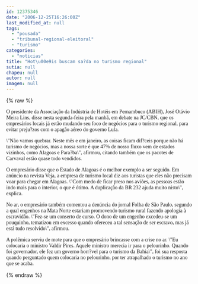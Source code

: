 ```yaml
---
id: 12375346
date: "2006-12-25T16:26:00Z"
last_modified_at: null
tags:
  - "pousada"
  - "tribunal-regional-eleitoral"
  - "turismo"
categories:
  - "noticias"
title: "Hot\u00e9is buscam sa?da no turismo regional"
sutia: null
chapeu: null
autor: null
imagem: null
---
```

{% raw %}
<p><P><FONT face=Verdana>O presidente da Associação da Indústria de Hotéis em Pernambuco (ABIH), José Otávio Meira Lins, disse nesta segunda-feira pela manhã, em debate na JC/CBN, que os empresários locais já estão mudando seu foco de negócios para o turismo regional, para evitar preju?zos com o apagão aéreo do governo Lula.</FONT></P></p>
<p><P><FONT face=Verdana>\"Não vamos quebrar. Neste mês e em janeiro, as coisas ficam dif?ceis porque não há turismo de negócios, mas a nossa sorte é que 47% de nosso fluxo vem de estados vizinhos, como Alagoas e Para?ba\", afirmou, citando também que os pacotes de Carvaval estão quase todo vendidos.</FONT></P></p>
<p><P><FONT face=Verdana>O empresário disse que o Estado de Alagoas é o melhor exemplo a ser seguido. Em anúncio na revista Veja, a empresa de turismo local diz aos turistas que eles não precisam voar para chegar em Alagoas. \"Com medo de ficar preso nos aviões, as pessoas estão indo mais para o interior, o que é ótimo. A duplicação da BR 232 ajuda muito nisto\", explica.</FONT></P></p>
<p><P><FONT face=Verdana>No ar, o empresário também comentou a denúncia do jornal Folha de São Paulo, segundo a qual engenhos na Mata Norte estariam promovendo turismo rural fazendo apologia à escravidão. \"Fez-se um conserto de curso. O dono de um engenho excedeu-se um pouquinho, tematizou em excesso quando ofereceu a tal sensação de ser escravo, mas já está tudo resolvido\", afirmou.</FONT></P></p>
<p><P><FONT face=Verdana>A polêmica serviu de mote para que o empresário brincasse com a crise no ar. \"Eu colocaria o ministro Valdir Pires. Aquele ministro merecia ir para o pelourinho. Quando foi governador, ele fez um governo horr?vel para o turismo da Bahia\", foi sua resposta quando perguntado quem colocaria no pelourinho, por ter atrapalhado o turismo no ano que se acaba.</FONT></P> </p>
{% endraw %}